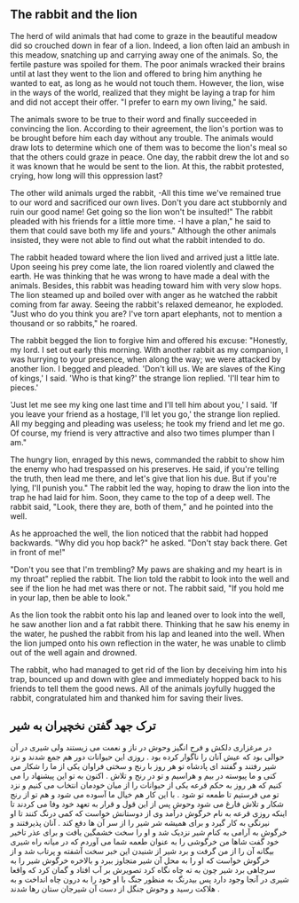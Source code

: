 ## The rabbit and the lion

The herd of wild animals that had come to graze in the beautiful meadow did so crouched down in fear of a lion. Indeed, a lion often laid an ambush in this meadow, snatching up and carrying away one of the animals. So, the fertile pasture was spoiled for them. The poor animals wracked their brains until at last they went to the lion and offered to bring him anything he wanted to eat, as long as he would not touch them. However, the lion, wise in the ways of the world, realized that they might be laying a trap for him and did not accept their offer. "I prefer to earn my own living," he said.

The animals swore to be true to their word and finally succeeded in convincing the lion. According to their agreement, the lion's portion was to be brought before him each day without any trouble. The animals would draw lots to determine which one of them was to become the lion's meal so that the others could graze in peace. One day, the rabbit drew the lot and so it was known that he would be sent to the lion. At this, the rabbit protested, crying, how long will this oppression last?

The other wild animals urged the rabbit, -All this time we've remained true to our word and sacrificed our own lives. Don't you dare act stubbornly and ruin our good name! Get going so the lion won't be insulted!" The rabbit pleaded with his friends for a little more time. -I have a plan," he said to them that could save both my life and yours." Although the other animals insisted, they were not able to find out what the rabbit intended to do.

The rabbit headed toward where the lion lived and arrived just a little late. Upon seeing his prey come late, the lion roared violently and clawed the earth. He was thinking that he was wrong to have made a deal with the animals. Besides, this rabbit was heading toward him with very slow hops. The lion steamed up and boiled over with anger as he watched the rabbit coming from far away. Seeing the rabbit's relaxed demeanor, he exploded. "Just who do you think you are? I've torn apart elephants, not to mention a thousand or so rabbits," he roared.

The rabbit begged the lion to forgive him and offered his excuse: "Honestly, my lord. I set out early this morning. With another rabbit as my companion, I was hurrying to your presence, when along the way; we were attacked by another lion. I begged and pleaded. 'Don't kill us. We are slaves of the King of kings,' I said. 'Who is that king?' the strange lion replied. 'I'll tear him to pieces.'

'Just let me see my king one last time and I'll tell him about you,' I said. 'If you leave your friend as a hostage, I'll let you go,' the strange lion replied. All my begging and pleading was useless; he took my friend and let me go. Of course, my friend is very attractive and also two times plumper than I am." 

The hungry lion, enraged by this news, commanded the rabbit to show him the enemy who had trespassed on his preserves. He said, if you're telling the truth, then lead me there, and let's give that lion his due. But if you're lying, I'll punish you." The rabbit led the way, hoping to draw the lion into the trap he had laid for him. Soon, they came to the top of a deep well. The rabbit said, "Look, there they are, both of them," and he pointed into the well. 

As he approached the well, the lion noticed that the rabbit had hopped backwards. "Why did you hop back?" he asked. "Don't stay back there. Get in front of me!" 

"Don't you see that I'm trembling? My paws are shaking and my heart is in my throat" replied the rabbit. The lion told the rabbit to look into the well and see if the lion he had met was there or not. The rabbit said, "If you hold me in your lap, then be able to look."

As the lion took the rabbit onto his lap and leaned over to look into the well, he saw another lion and a fat rabbit there. Thinking that he saw his enemy in the water, he pushed the rabbit from his lap and leaned into the well. When the lion jumped onto his own reflection in the water, he was unable to climb out of the well again and drowned. 

The rabbit, who had managed to get rid of the lion by deceiving him into his trap, bounced up and down with glee and immediately hopped back to his friends to tell them the good news. All of the animals joyfully hugged the rabbit, congratulated him and thanked him for saving their lives.


## ترک جهد گفتن نخچیران به شیر

در مرغزاری دلکش و فرح انگیز وحوش در ناز و نعمت می زیستند ولی شیری در آن حوالی بود که عیش آنان را ناگوار کرده بود . روزی این حیوانات دور هم جمع شدند و نزد شیر رفتند و گفتند ای پادشاه تو هر روز با رنج و سختی فراوان یکی از ما را شکار می کنی و ما پیوسته در بیم و هراسیم و تو در رنج و تلاش . اکنون به تو این پیشنهاد را می کنیم که هر روز به حکم قرعه یکی از حیوانات را از میان خودمان انتخاب می کنیم و نزد تو می فرستیم تا طمعه تو شود . با این کار هم خیال ما آسوده می شود و هم تو از رنج شکار و تلاش فارغ می شود وحوش پس از این قول و قرار به تعهد خود وفا می کردند تا اینکه روزی قرعه به نام خرگوش درآمد وی از دوستانش خواست که کمی درنگ کنند تا او نیرنگی به کار گیرد و برای همیشه شر شیر را از سر آن ها دفع کند . آنان پذیرفتند و خرگوش به آرامی به کنام شیر نزدیک شد و او را سخت خشمگین یافت و برای عذر تاخیر خود گفت شاها من خرگوشی را به عنوان طعمه شما می آوردم که در میانه راه شیری بیگانه آن را از من گرفت و برد شیر از شنیدن این خبر سخت آشفته و پرتاب شد و از خرگوش خواست که او را به محل آن شیر متجاوز ببرد و بالاخره خرگوش شیر را به سرچاهی برد شیر چون به ته چاه نگاه کرد تصویرش بر آب افتاد و گمان کرد که واقعا شیری در آنجا وجود دارد پس بیدرنگ به منظور جنگ با او خود را به درون چاه انداخت و به هلاکت رسید و وحوش جنگل از دست آن شیرجان ستان رها شدند .


 
